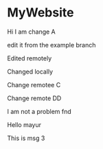 # MyWebsite

Hi I am change A


edit it from the example branch


Edited remotely

Changed locally

Change remotee C

Change remote DD

I am not a problem fnd



Hello mayur



This is msg 3


